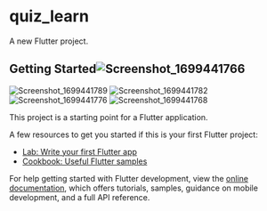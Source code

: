 # quiz_learn

A new Flutter project.

## Getting Started![Screenshot_1699441766](https://github.com/Jyotika1808/QuizLearn/assets/98734470/c3dbba03-2679-434d-9ca9-c01a68d83e8d)
![Screenshot_1699441789](https://github.com/Jyotika1808/QuizLearn/assets/98734470/c04df250-78b0-48df-ac76-52dcd22f888c)
![Screenshot_1699441782](https://github.com/Jyotika1808/QuizLearn/assets/98734470/0edf11e3-464b-4402-bc6a-284fe0f94c55)
![Screenshot_1699441776](https://github.com/Jyotika1808/QuizLearn/assets/98734470/4799a5ad-3dfd-4668-a2d4-f8184fbc049e)
![Screenshot_1699441768](https://github.com/Jyotika1808/QuizLearn/assets/98734470/c73f90ed-707c-48fb-9abe-3b9d62914498)


This project is a starting point for a Flutter application.

A few resources to get you started if this is your first Flutter project:

- [Lab: Write your first Flutter app](https://docs.flutter.dev/get-started/codelab)
- [Cookbook: Useful Flutter samples](https://docs.flutter.dev/cookbook)

For help getting started with Flutter development, view the
[online documentation](https://docs.flutter.dev/), which offers tutorials,
samples, guidance on mobile development, and a full API reference.
